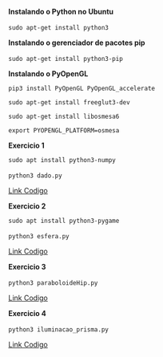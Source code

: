 
**Instalando o Python no Ubuntu**&nbsp;


```sudo apt-get install python3```
&nbsp;



**Instalando o gerenciador de pacotes pip**
&nbsp;


```sudo apt-get install python3-pip```
&nbsp;



**Instalando o PyOpenGL**&nbsp;


```pip3 install PyOpenGL PyOpenGL_accelerate```

```sudo apt-get install freeglut3-dev```

```sudo apt-get install libosmesa6```

```export PYOPENGL_PLATFORM=osmesa```


**Exercicio 1**&nbsp;

```sudo apt install python3-numpy```

```python3 dado.py```&nbsp;

[Link Codigo](https://github.com/PedroAlpis/TrabalhosComputacaoGrafica/tree/main/LISTA_02/Exercicio1)
&nbsp;

**Exercicio 2**&nbsp;

```sudo apt install python3-pygame```

```python3 esfera.py```&nbsp;

[Link Codigo](https://github.com/PedroAlpis/TrabalhosComputacaoGrafica/tree/main/LISTA_02/Exercicio2)
&nbsp;



**Exercicio 3**&nbsp;

```python3 paraboloideHip.py```&nbsp;

[Link Codigo](https://github.com/PedroAlpis/TrabalhosComputacaoGrafica/tree/main/LISTA_02/Exercicio3)


**Exercicio 4**&nbsp;

```python3 iluminacao_prisma.py```&nbsp;

[Link Codigo]()

